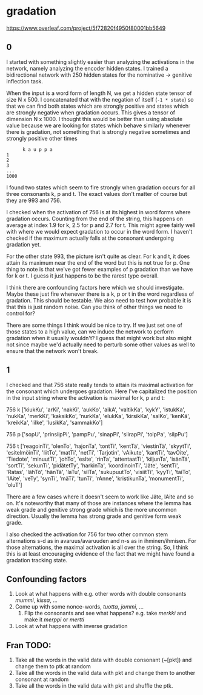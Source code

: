 # gradation


https://www.overleaf.com/project/5f72820f4950f80001bb5649

## 0 



I started with something slightly easier than analyzing the activations in the network, namely analyzing the encoder hidden states. I trained a bidirectional network with 250 hidden states for the nominative -> genitive inflection task. 

When the input is a word form of length N, we get a hidden state tensor of size N x 500. I concatenated that with the negation of itself (`-1 * state`) so that we can find both states which are strongly positive and states which are strongly negative when gradation occurs. This gives a tensor of dimension N x 1000. I thought this would be better than using absolute value because we are looking for states which behave similarly whenever there is gradation, not something that is strongly negative sometimes and strongly positive other times

```
      k a u p p a 
1
2
3
...
1000
```

I found two states which seem to fire strongly when gradation occurs for all three consonants k, p and t. The exact values don't matter of course but they are 993 and 756. 

I checked when the activation of 756 is at its highest in word forms where gradation occurs. Counting from the end of the string, this happens on average at index 1.9 for k, 2.5 for p and 2.7 for t. This might agree fairly well with where we would expect gradation to occur in the word form. I haven't checked if the maximum actually falls at the consonant undergoing gradation yet.

For the other state 993, the picture isn't quite as clear. For k and t, it does attain its maximum near the end of the word but this is not true for p. One thing to note is that we've got fewer examples of p gradation than we have for k or t.  I guess it just happens to be the rarest type overall. 

I think there are confounding factors here which we should investigate. Maybe these just fire whenever there is a k, p or t in the word regardless of gradation. This should be testable. We also need to test how probable it is that this is just random noise. Can you think of other things we need to control for?

There are some things I think would be nice to try. If we just set one of those states to a high value, can we induce the network to perform gradation when it usually wouldn't? I guess that might work but also might not since maybe we'd actually need to perturb some other values as well to ensure that the network won't break. 


## 1


I checked and that 756 state really tends to attain its maximal activation for the consonant which undergoes gradation. Here I've capitalized the position in the input string where the activation is maximal for k, p and t:

 
756 k ['kiukKu', 'arKi', 'nakKi', 'aukKo', 'aikA', 'valtikKa', 'kykY', 'istukKa', 'nukKa', 'merkKi', 'kaksikKo', 'nurkKa', 'elukKa', 'kirsikKa', 'salKo', 'kenKä', 'kreikKa', 'liIke', 'lusikKa', 'sammakKo']

756 p ['sopU', 'prinsiipPi', 'pampPu', 'sinapPi', 'siirapPi', 'tolpPa', 'silpPu']

756 t ['reagoinTi', 'olenTo', 'hajonTa', 'tontTi', 'kentTä', 'viestinTä', 'skyytTi', 'esitelmöinTi', 'liitTo', 'matTi', 'netTi', 'Tarjotin', 'vAikute', 'kantTi', 'tavOite', 'Tiedote', 'minuutTi', 'johTo', 'esIte', 'rinTa', 'attentaatTi', 'kiljunTa', 'isänTä', 'sortTi', 'sekunTi', 'pidätetTy', 'harkinTa', 'koordinoinTi', 'Jäte', 'sentTi', 'Ratas', 'lähTö', 'hänTä', 'laTu', 'silTa', 'sukupuutTo', 'visiitTi', 'kyyTi', 'taiTo', 'lAite', 'veTy', 'synTi', 'mäTi', 'tunTi', 'rAnne', 'kristikunTa', 'monumentTi', 'oluT']
 
 
There are a few cases where it doesn't seem to work like Jäte, lAite and so on. It's noteworthy that many of those are instances where the lemma has weak grade and genitive strong grade which is the more uncommon direction. Usually the lemma has strong grade and genitive form weak grade. 

I also checked the activation for 756 for two other common stem alternations s-d as in avaruus/avaruuden and n-s as in ihminen/ihmisen. For those alternations, the maximal activation is all over the string. So, I think this is at least encouraging evidence of the fact that we might have found a gradation tracking state.

## Confounding factors


1. Look at what happens with e.g. other words with double consonants *mummi*, *kissa*, ...
2. Come up with some nonce-words, *tuotta*, *jommi*, ...
   1. Flip the consonants and see what happens? e.g. take *merkki* and make it *merppi* or *mertti*
3. Look at what happens with inverse gradation

## Fran TODO:

1. Take all the words in the valid data with double consonant (~[pkt]) and change them to ptk at random
2. Take all the words in the valid data with pkt and change them to another consonant at random
3. Take all the words in the valid data with pkt and shuffle the ptk.

